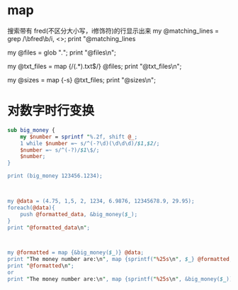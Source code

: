 # map

搜索带有 fred(不区分大小写，i修饰符)的行显示出来
my @matching_lines = grep /\bfred\b/i, <>;
print "@matching_lines

my @files = glob "*.*";
print "@files\n";

my @txt_files = map {/(.*)\.txt$/} @files;
print "@txt_files\n";

my @sizes = map {-s} @txt_files;
print "@sizes\n";





# 对数字时行变换
```perl
sub big_money {
    my $number = sprintf "%.2f, shift @_;
    1 while $number =~ s/^(-?\d)(\d\d\d)/$1,$2/;
    $number =~ s/^(-?)/$1\$/;
    $number;
}

print (big_money 123456.1234);



my @data = (4.75, 1,5, 2, 1234, 6.9876, 12345678.9, 29.95);
foreach(@data){
    push @formatted_data, &big_money($_);
}
print "@formatted_data\n";



my @formatted = map {&big_money($_)} @data;
print "The money number are:\n", map {sprintf("%25s\n", $_} @formatted;
print "@formatted\n";
or
print "The money number are:\n", map {sprintf("%25s\n", &big_money($_))} @data;
```


